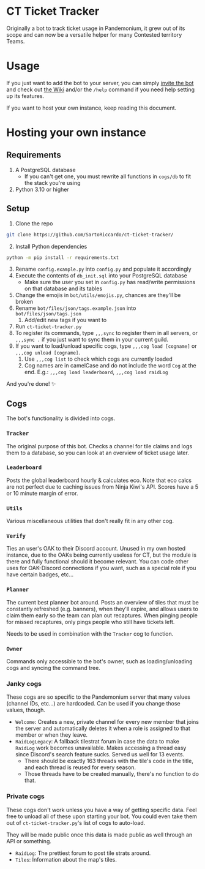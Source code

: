 # CT Ticket Tracker
Originally a bot to track ticket usage in Pandemonium, it grew out of its scope and can now
be a versatile helper for many Contested territory Teams.

# Usage

If you just want to add the bot to your server, you can simply [invite the bot](https://discord.com/api/oauth2/authorize?client_id=1088892665422151710&permissions=8&scope=bot) and check out [the Wiki](https://github.com/SartoRiccardo/ct-ticket-tracker/wiki) and/or the `/help` command if you need help setting up its features.

If you want to host your own instance, keep reading this document.

# Hosting your own instance

## Requirements
1. A PostgreSQL database
   * If you can't get one, you must rewrite all functions in `cogs/db` to fit the stack you're using
2. Python 3.10 or higher

## Setup

1. Clone the repo
```bash
git clone https://github.com/SartoRiccardo/ct-ticket-tracker/
```
2. Install Python dependencies
```bash
python -m pip install -r requirements.txt
```
3. Rename `config.example.py` into `config.py` and populate it accordingly
4. Execute the contents of `db_init.sql` into your PostgreSQL database
   * Make sure the user you set in `config.py` has read/write permissions on that database and its tables
5. Change the emojis in `bot/utils/emojis.py`, chances are they'll be broken
6. Rename `bot/files/json/tags.example.json` into `bot/files/json/tags.json`
   1. Add/edit new tags if you want to
7. Run `ct-ticket-tracker.py`
8. To register its commands, type `,,,sync` to register them in all servers, or `,,,sync .` if you just want to sync them in your current guild.
9. If you want to load/unload specific cogs, type `,,,cog load [cogname]` or `,,,cog unload [cogname]`.
    1. Use `,,,cog list` to check which cogs are currently loaded
    2. Cog names are in camelCase and do not include the word `Cog` at the end. E.g.: `,,,cog load leaderboard`, `,,,cog load raidLog`

And you're done! ✨

## Cogs
The bot's functionality is divided into cogs.

### `Tracker`
The original purpose of this bot. Checks a channel for tile claims and logs them to a database, so you can look at an overview of ticket usage later.

### `Leaderboard`
Posts the global leaderboard hourly & calculates eco. Note that eco calcs are not perfect due to caching issues from Ninja Kiwi's API. Scores have a 5 or 10 minute margin of error.

### `Utils`
Various miscellaneous utilities that don't really fit in any other cog.

### `Verify`
Ties an user's OAK to their Discord account. Unused in my own hosted instance, due to the OAKs being currently useless for CT, but the module is there and fully functional should it become relevant.
You can code other uses for OAK-Discord connections if you want, such as a special role if you have certain badges, etc...

### `Planner`
The current best planner bot around.
Posts an overview of tiles that must be constantly refreshed (e.g. banners), when they'll expire, and allows users to claim them early so the team can plan out recaptures.
When pinging people for missed recaptures, only pings people who still have tickets left.

Needs to be used in combination with the `Tracker` cog to function.

### `Owner`
Commands only accessible to the bot's owner, such as loading/unloading cogs and syncing the command tree.

### Janky cogs
These cogs are so specific to the Pandemonium server that many values (channel IDs, etc...) are hardcoded. Can be used if you change those values, though.
* `Welcome`: Creates a new, private channel for every new member that joins the server and automatically deletes it when a role is assigned to that member or when they leave.
* `RaidLogLegacy`: A fallback tilestrat forum in case the data to make `RaidLog` work becomes unavailable. Makes accessing a thread easy since Discord's search feature sucks. Served us well for 13 events.
  * There should be exactly 163 threads with the tile's code in the title, and each thread is reused for every season.
  * Those threads have to be created manually, there's no function to do that.

### Private cogs
These cogs don't work unless you have a way of getting specific data.
Feel free to unload all of these upon starting your bot.
You could even take them out of `ct-ticket-tracker.py`'s list of cogs to auto-load.

They will be made public once this data is made public as well through an API or something.
* `RaidLog`: The prettiest forum to post tile strats around.
* `Tiles`: Information about the map's tiles.
